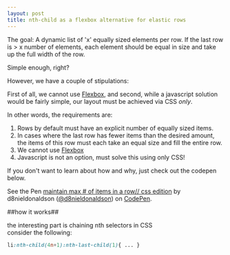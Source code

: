 ```yaml
---
layout: post
title: nth-child as a flexbox alternative for elastic rows 
---
```



The goal: A dynamic list of 'x' equally sized elements per row. If the last row is > x number of elements, each element should be equal in size and take up the full width of the row.  

Simple enough, right?  

However, we have a couple of stipulations:  

First of all, we cannot use [Flexbox](http://www.w3.org/TR/css3-flexbox/), and second, while a javascript solution would be fairly simple, our layout must be achieved via CSS _only_.  

In other words, the requirements are:    
	
1. Rows by default must have an explicit number of equally sized items.   
2. In cases where the last row has fewer items than the desired amount, the items of this row must each take an equal size and fill the entire row.  
3. We cannot use [Flexbox](http://www.w3.org/TR/css3-flexbox/)    
4. Javascript is not an option, must solve this using only CSS!


If you don't want to learn about how and why, just check out the codepen below.  



<p data-height="394" data-theme-id="0" data-slug-hash="raKPYd" data-default-tab="result" data-user="d8nieldonaldson" class='codepen'>See the Pen <a href='http://codepen.io/d8nieldonaldson/pen/raKPYd/'>maintain max # of items in a row// css edition</a> by d8nieldonaldson (<a href='http://codepen.io/d8nieldonaldson'>@d8nieldonaldson</a>) on <a href='http://codepen.io'>CodePen</a>.</p>
<script async src="//assets.codepen.io/assets/embed/ei.js"></script>


##how it works##

the interesting part is chaining nth selectors in CSS  
	consider the following:


```css
li:nth-child(4n+1):nth-last-child(1){ ... }
```




[main-codepen]:http://codepen.io/d8nieldonaldson/pen/zxjyRE

